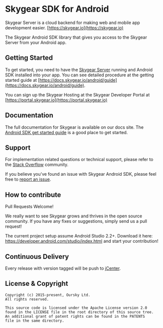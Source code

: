 # Skygear SDK for Android 

Skygear Server is a cloud backend for making web and mobile app development easier. [https://skygear.io](https://skygear.io)

The Skygear Android SDK library that gives you access to the Skygear Server from your Android app.

## Getting Started

To get started, you need to have the [Skygear Server](https://github.com/skygearIO/skygear-server) running and Android SDK installed into your app. You can see detailed procedure at the getting started guide at [https://docs.skygear.io/android/guide](https://docs.skygear.io/android/guide).

You can sign up the Skygear Hosting at the Skygear Developer Portal at [https://portal.skygear.io](https://portal.skygear.io)


## Documentation
The full documentation for Skygear is available on our docs site. The [Android SDK get started guide](https://docs.skygear.io/android/guide) is a good place to get started.


## Support

For implementation related questions or technical support, please refer to the [Stack Overflow](http://stackoverflow.com/questions/tagged/skygear) community.

If you believe you've found an issue with Skygear Android SDK, please feel free to [report an issue](https://github.com/SkygearIO/skygear-SDK-Android/issues).


## How to contribute

Pull Requests Welcome!

We really want to see Skygear grows and thrives in the open source community.
If you have any fixes or suggestions, simply send us a pull request!

The current project setup assume Android Studio 2.2+. Download it here:
https://developer.android.com/studio/index.html and start your contribution!

## Continuous Delivery

Every release with version tagged will be push to [jCenter](https://bintray.com/skygeario/maven/skygear-android/).


## License & Copyright

```
Copyright (c) 2015-present, Oursky Ltd.
All rights reserved.

This source code is licensed under the Apache License version 2.0 
found in the LICENSE file in the root directory of this source tree. 
An additional grant of patent rights can be found in the PATENTS 
file in the same directory.

```

